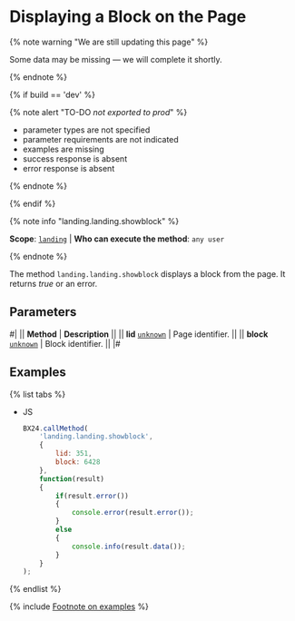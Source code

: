 # Displaying a Block on the Page

{% note warning "We are still updating this page" %}

Some data may be missing — we will complete it shortly.

{% endnote %}

{% if build == 'dev' %}

{% note alert "TO-DO _not exported to prod_" %}

- parameter types are not specified
- parameter requirements are not indicated
- examples are missing
- success response is absent
- error response is absent

{% endnote %}

{% endif %}

{% note info "landing.landing.showblock" %}

**Scope**: [`landing`](../../../scopes/permissions.md) | **Who can execute the method**: `any user`

{% endnote %}

The method `landing.landing.showblock` displays a block from the page. It returns *true* or an error.

## Parameters

#|
|| **Method** | **Description** ||
|| **lid**
[`unknown`](../../../data-types.md) | Page identifier. ||
|| **block**
[`unknown`](../../../data-types.md) | Block identifier. ||
|#

## Examples

{% list tabs %}

- JS

    ```js
    BX24.callMethod(
        'landing.landing.showblock',
        {
            lid: 351,
            block: 6428
        },
        function(result)
        {
            if(result.error())
            {
                console.error(result.error());
            }
            else
            {
                console.info(result.data());
            }
        }
    );
    ```

{% endlist %}



{% include [Footnote on examples](../../../../_includes/examples.md) %}